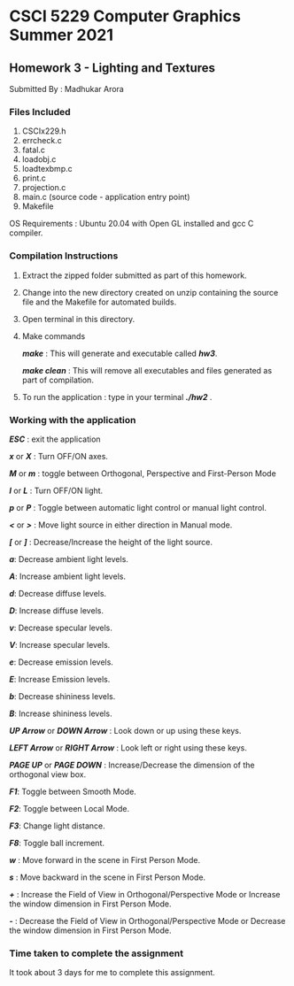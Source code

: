 # CSCI 5229 Computer Graphics Summer 2021
## Homework 3 - Lighting and Textures
Submitted By : Madhukar Arora


### Files Included
1. CSCIx229.h
2. errcheck.c
3. fatal.c
4. loadobj.c
5. loadtexbmp.c
6. print.c
7. projection.c
8. main.c (source code - application entry point)
9. Makefile 


OS Requirements : Ubuntu 20.04 with Open GL installed and gcc C compiler.

### Compilation Instructions
1. Extract the zipped folder submitted as part of this homework.
2. Change into the new directory created on unzip containing the source file and the Makefile for automated builds.
3. Open terminal in this directory.
4. Make commands 

   ***make*** : This will generate and executable called ***hw3***.
   
   ***make clean*** : This will remove all executables and files generated as part of compilation.
5. To run the application : type in your terminal ***./hw2*** .

### Working with the application

***ESC*** : exit the application

***x*** or ***X*** : Turn OFF/ON axes.

***M*** or ***m*** : toggle between Orthogonal, Perspective and First-Person Mode


***l*** or ***L*** : Turn OFF/ON light.

***p*** or ***P*** : Toggle between automatic light control or manual light control.


***<*** or ***>*** : Move light source in either direction in Manual mode.


***[*** or ***]*** : Decrease/Increase the height of the light source.


***a***: Decrease ambient light levels.

***A***: Increase ambient light levels.

***d***: Decrease diffuse levels.

***D***: Increase diffuse levels.

***v***: Decrease specular levels.

***V***: Increase specular levels.

***e***: Decrease emission levels.

***E***: Increase Emission levels.

***b***: Decrease shininess levels.

***B***: Increase shininess levels.

***UP Arrow*** or ***DOWN Arrow*** : Look down or up using these keys.

***LEFT Arrow*** or ***RIGHT Arrow*** : Look left or right using these keys.

***PAGE UP*** or ***PAGE DOWN*** : Increase/Decrease the dimension of the orthogonal view box.

***F1***: Toggle between Smooth Mode.

***F2***: Toggle between Local Mode.

***F3***: Change light distance.

***F8***: Toggle ball increment.

***w*** : Move forward in the scene in First Person Mode.

***s*** : Move backward in the scene in First Person Mode.

***+*** : Increase the Field of View in Orthogonal/Perspective Mode  or Increase the window dimension in First Person Mode.

***-*** : Decrease the Field of View in Orthogonal/Perspective Mode  or Decrease the window dimension in First Person Mode.


### Time taken to complete the assignment 

It took about 3 days for me to complete this assignment.

